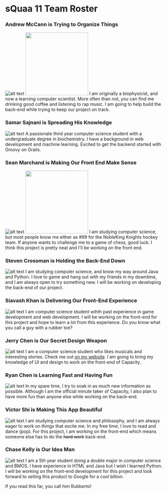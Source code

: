 # sQuaa 11 Team Roster


### Andrew McCann is Trying to Organize Things
![alt text](https://github.com/ssajnani/Capacity/blob/master/docs/pics/andrew.jpg "Yung Andrew")
<img src="https://github.com/ssajnani/Capacity/blob/master/docs/pics/andrew.jpg" width="200" height="200" />
I am originally a biophysicist, and now a learning computer scientist. More often than not, you can find me drinking good coffee and listening to rap music. I am going to help build the back-end while trying to keep our project on track.


### Samar Sajnani is Spreading His Knowledge
![alt text](https://github.com/ssajnani/Capacity/blob/master/docs/pics/samar.jpg "Samar Savage")
A passionate third year computer science student with a undergraduate degree in biochemistry. I have a background in web development and machine learning. Excited to get the backend started with Groovy on Grails.


### Sean Marchand is Making Our Front End Make Sense
![alt text](https://github.com/ssajnani/Capacity/blob/master/docs/pics/sean.png "MC Sean")
<img src="https://github.com/ssajnani/Capacity/blob/master/docs/pics/sean.png" width="200" height="200" />
I am studying computer science, but most people know me either as #99 for the NobleKing Knights hockey team. If anyone wants to challenge me to a game of chess, good luck. I think this project is pretty neat and I'll be working on the front end. 


### Steven Crossman is Holding the Back-End Down
![alt text](https://github.com/ssajnani/Capacity/blob/master/docs/pics/steven.jpg "Stevey Baby")
I am studying computer science, and know my way around Java and Python. I love to game and hang out with my friends in my downtime, and I am always open to try something new. I will be working on developing the back-end of our project.


### Siavash Khan is Delivering Our Front-End Experience
![alt text](https://github.com/ssajnani/Capacity/blob/master/docs/pics/siavish.jpg "Siavash Brada")
I am computer science student wihth past experience in game development and web development. I will be working on the front-end for this project and hope to learn a lot from this experience. Do you know what you call a guy with a rubber toe?


### Jerry Chen is Our Secret Design Weapon
![alt text](https://github.com/ssajnani/Capacity/blob/master/docs/pics/jerry.jpg "Jerry BOY!")
I am a computer science student who likes musicals and interesting stories. Check me out [on my website](http://jyche.me/). I am going to bring my knowledge of UI and design to work on the front-end of Capacity.

### Ryan Chen is Learning Fast and Having Fun
![alt text](https://github.com/ssajnani/Capacity/blob/master/docs/pics/ryan.png "Ry Guy")
In my spare time, I try to soak in as much new information as possible. Although I am the official minute taker of Capacity, I also plan to have more fun than anyone else while working on the back-end.


### Victor Shi is Making This App Beautiful
![alt text](https://github.com/ssajnani/Capacity/blob/master/docs/pics/victor.jpg "Victory")
I am studying computer science and philosophy, and I am always eager to work on things that excite me. In my free time, I love to read and dance (pop). For this project, I am working on the front-end which means someone else has to do the ~~hard work~~ back-end.


### Chase Kelly is Our Idea Man
![alt text](https://github.com/ssajnani/Capacity/blob/master/docs/pics/chase.jpg "Lil Chase")
I am a 5th year student doing a double major in computer science and BMOS. I have experience in HTML and Java but I wish I learned Python. I will be working on the front-end development for this project and look forward to selling this product to Google for a cool billion.




If you read this far, you call him Rubberto!
